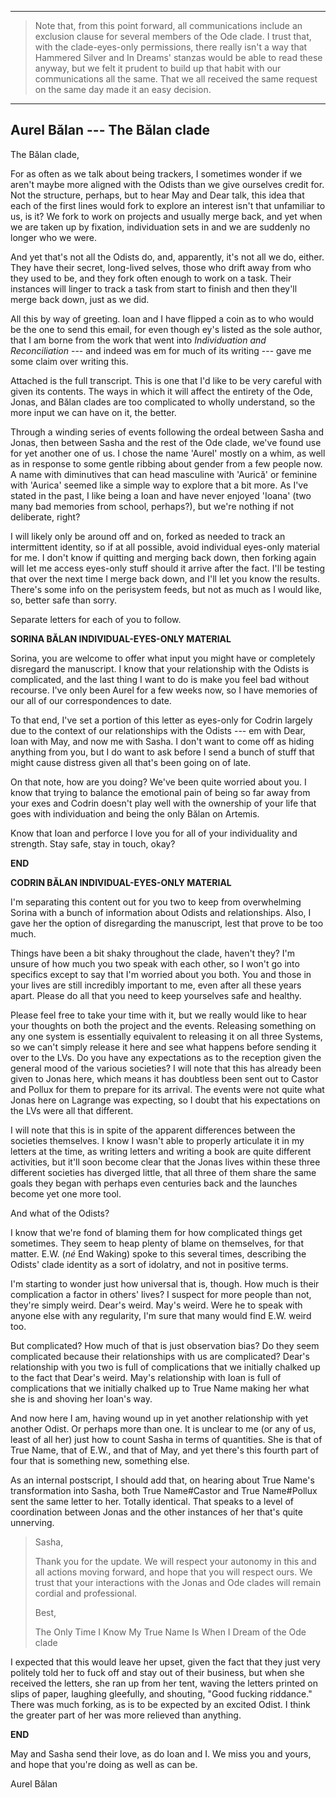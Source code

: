 -----

> Note that, from this point forward, all communications include an exclusion clause for several members of the Ode clade. I trust that, with the clade-eyes-only permissions, there really isn't a way that Hammered Silver and In Dreams' stanzas would be able to read these anyway, but we felt it prudent to build up that habit with our communications all the same. That we all received the same request on the same day made it an easy decision.

-----

## Aurel Bălan --- The Bălan clade

The Bălan clade,

For as often as we talk about being trackers, I sometimes wonder if we aren't maybe more aligned with the Odists than we give ourselves credit for. Not the structure, perhaps, but to hear May and Dear talk, this idea that each of the first lines would fork to explore an interest isn't that unfamiliar to us, is it? We fork to work on projects and usually merge back, and yet when we are taken up by fixation, individuation sets in and we are suddenly no longer who we were.

And yet that's not all the Odists do, and, apparently, it's not all we do, either. They have their secret, long-lived selves, those who drift away from who they used to be, and they fork often enough to work on a task. Their instances will linger to track a task from start to finish and then they'll merge back down, just as we did.

All this by way of greeting. Ioan and I have flipped a coin as to who would be the one to send this email, for even though ey's listed as the sole author, that I am borne from the work that went into *Individuation and Reconciliation* --- and indeed was em for much of its writing --- gave me some claim over writing this.

Attached is the full transcript. This is one that I'd like to be very careful with given its contents. The ways in which it will affect the entirety of the Ode, Jonas, and Bălan clades are too complicated to wholly understand, so the more input we can have on it, the better.

Through a winding series of events following the ordeal between Sasha and Jonas, then between Sasha and the rest of the Ode clade, we've found use for yet another one of us. I chose the name 'Aurel' mostly on a whim, as well as in response to some gentle ribbing about gender from a few people now. A name with diminutives that can head masculine with 'Aurică' or feminine with 'Aurica' seemed like a simple way to explore that a bit more. As I've stated in the past, I like being a Ioan and have never enjoyed 'Ioana' (two many bad memories from school, perhaps?), but we're nothing if not deliberate, right?

I will likely only be around off and on, forked as needed to track an intermittent identity, so if at all possible, avoid individual eyes-only material for me. I don't know if quitting and merging back down, then forking again will let me access eyes-only stuff should it arrive after the fact. I'll be testing that over the next time I merge back down, and I'll let you know the results. There's some info on the perisystem feeds, but not as much as I would like, so, better safe than sorry.

Separate letters for each of you to follow.

**SORINA BĂLAN INDIVIDUAL-EYES-ONLY MATERIAL**

Sorina, you are welcome to offer what input you might have or completely disregard the manuscript. I know that your relationship with the Odists is complicated, and the last thing I want to do is make you feel bad without recourse. I've only been Aurel for a few weeks now, so I have memories of our all of our correspondences to date.

To that end, I've set a portion of this letter as eyes-only for Codrin largely due to the context of our relationships with the Odists --- em with Dear, Ioan with May, and now me with Sasha. I don't want to come off as hiding anything from you, but I do want to ask before I send a bunch of stuff that might cause distress given all that's been going on of late.

On that note, how are you doing? We've been quite worried about you. I know that trying to balance the emotional pain of being so far away from your exes and Codrin doesn't play well with the ownership of your life that goes with individuation and being the only Bălan on Artemis.

Know that Ioan and perforce I love you for all of your individuality and strength. Stay safe, stay in touch, okay?

**END**

**CODRIN BĂLAN INDIVIDUAL-EYES-ONLY MATERIAL**

I'm separating this content out for you two to keep from overwhelming Sorina with a bunch of information about Odists and relationships. Also, I gave her the option of disregarding the manuscript, lest that prove to be too much.

Things have been a bit shaky throughout the clade, haven't they? I'm unsure of how much you two speak with each other, so I won't go into specifics except to say that I'm worried about you both. You and those in your lives are still incredibly important to me, even after all these years apart. Please do all that you need to keep yourselves safe and healthy.

Please feel free to take your time with it, but we really would like to hear your thoughts on both the project and the events. Releasing something on any one system is essentially equivalent to releasing it on all three Systems, so we can't simply release it here and see what happens before sending it over to the LVs. Do you have any expectations as to the reception given the general mood of the various societies? I will note that this has already been given to Jonas here, which means it has doubtless been sent out to Castor and Pollux for them to prepare for its arrival. The events were not quite what Jonas here on Lagrange was expecting, so I doubt that his expectations on the LVs were all that different.

I will note that this is in spite of the apparent differences between the societies themselves. I know I wasn't able to properly articulate it in my letters at the time, as writing letters and writing a book are quite different activities, but it'll soon become clear that the Jonas lives within these three different societies has diverged little, that all three of them share the same goals they began with perhaps even centuries back and the launches become yet one more tool.

And what of the Odists?

I know that we're fond of blaming them for how complicated things get sometimes. They seem to heap plenty of blame on themselves, for that matter. E.W. (*né* End Waking) spoke to this several times, describing the Odists' clade identity as a sort of idolatry, and not in positive terms.

I'm starting to wonder just how universal that is, though. How much is their complication a factor in others' lives? I suspect for more people than not, they're simply weird. Dear's weird. May's weird. Were he to speak with anyone else with any regularity, I'm sure that many would find E.W. weird too.

But complicated? How much of that is just observation bias? Do they seem complicated because their relationships with us are complicated? Dear's relationship with you two is full of complications that we initially chalked up to the fact that Dear's weird. May's relationship with Ioan is full of complications that we initially chalked up to True Name making her what she is and shoving her Ioan's way.

And now here I am, having wound up in yet another relationship with yet another Odist. Or perhaps more than one. It is unclear to me (or any of us, least of all her) just how to count Sasha in terms of quantities. She is that of True Name, that of E.W., and that of May, and yet there's this fourth part of four that is something new, something else.

As an internal postscript, I should add that, on hearing about True Name's transformation into Sasha, both True Name#Castor and True Name#Pollux sent the same letter to her. Totally identical. That speaks to a level of coordination between Jonas and the other instances of her that's quite unnerving.

> Sasha,
>
> Thank you for the update. We will respect your autonomy in this and all actions moving forward, and hope that you will respect ours. We trust that your interactions with the Jonas and Ode clades will remain cordial and professional.
>
> Best,
>
> The Only Time I Know My True Name Is When I Dream of the Ode clade

I expected that this would leave her upset, given the fact that they just very politely told her to fuck off and stay out of their business, but when she received the letters, she ran up from her tent, waving the letters printed on slips of paper, laughing gleefully, and shouting, "Good fucking riddance." There was much forking, as is to be expected by an excited Odist. I think the greater part of her was more relieved than anything.

**END**

May and Sasha send their love, as do Ioan and I. We miss you and yours, and hope that you're doing as well as can be.

Aurel Bălan
